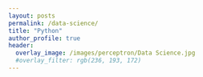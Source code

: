 ```yaml
---
layout: posts
permalink: /data-science/
title: "Python"
author_profile: true
header:
  overlay_image: /images/perceptron/Data Science.jpg
  #overlay_filter: rgb(236, 193, 172)
---
```

